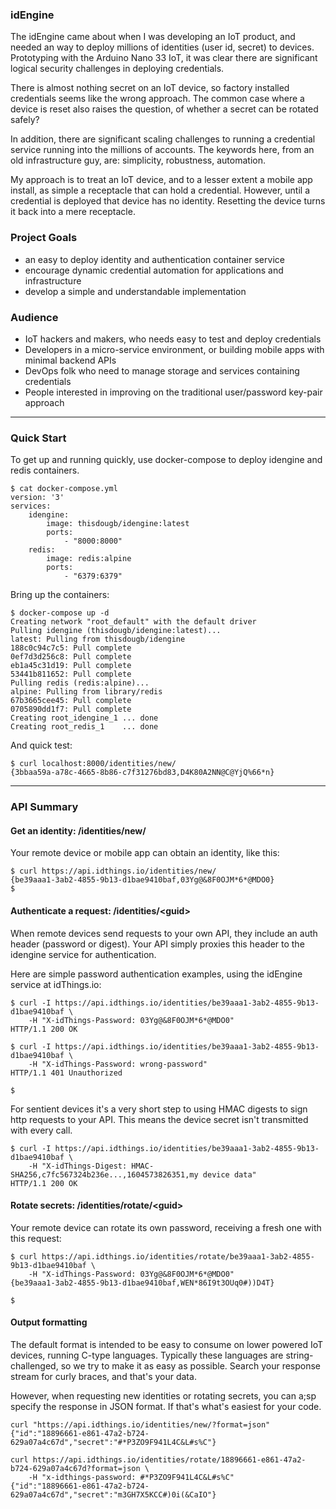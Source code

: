 ### idEngine
The idEngine came about when I was developing an IoT product, and needed an way to deploy millions of identities (user id, secret) to devices.
Prototyping with the Arduino Nano 33 IoT, it was clear there are significant logical security challenges in deploying credentials.

There is almost nothing secret on an IoT device, so factory installed credentials seems like the wrong approach.
The common case where a device is reset also raises the question, of whether a secret can be rotated safely?

In addition, there are significant scaling challenges to running a credential service running into the millions of accounts.
The keywords here, from an old infrastructure guy, are: simplicity, robustness, automation.

My approach is to treat an IoT device, and to a lesser extent a mobile app install, as simple a receptacle that can hold a credential.
However, until a credential is deployed that device has no identity.
Resetting the device turns it back into a mere receptacle.

### Project Goals
* an easy to deploy identity and authentication container service
* encourage dynamic credential automation for applications and infrastructure
* develop a simple and understandable implementation

### Audience
* IoT hackers and makers, who needs easy to test and deploy credentials
* Developers in a micro-service environment, or building mobile apps with minimal backend APIs
* DevOps folk who need to manage storage and services containing credentials
* People interested in improving on the traditional user/password key-pair approach

---

### Quick Start
To get up and running quickly, use docker-compose to deploy idengine and redis containers.
```
$ cat docker-compose.yml
version: '3'
services:
    idengine:
        image: thisdougb/idengine:latest
        ports:
            - "8000:8000"
    redis:
        image: redis:alpine
        ports:
            - "6379:6379"
```
Bring up the containers:
```
$ docker-compose up -d
Creating network "root_default" with the default driver
Pulling idengine (thisdougb/idengine:latest)...
latest: Pulling from thisdougb/idengine
188c0c94c7c5: Pull complete
0ef7d3d256c8: Pull complete
eb1a45c31d19: Pull complete
53441b811652: Pull complete
Pulling redis (redis:alpine)...
alpine: Pulling from library/redis
67b3665cee45: Pull complete
0705890dd1f7: Pull complete
Creating root_idengine_1 ... done
Creating root_redis_1    ... done
```
And quick test:
```
$ curl localhost:8000/identities/new/
{3bbaa59a-a78c-4665-8b86-c7f31276bd83,D4K80A2NN@C@YjQ%66*n}
```

---

### API Summary
#### Get an identity: /identities/new/
Your remote device or mobile app can obtain an identity, like this:
```
$ curl https://api.idthings.io/identities/new/
{be39aaa1-3ab2-4855-9b13-d1bae9410baf,03Yg@&8F0OJM*6*@MDO0}
$
```
#### Authenticate a request: /identities/&lt;guid&gt;
When remote devices send requests to your own API, they include an auth header (password or digest).
Your API simply proxies this header to the idengine service for authentication.

Here are simple password authentication examples, using the idEngine service at idThings.io:
```
$ curl -I https://api.idthings.io/identities/be39aaa1-3ab2-4855-9b13-d1bae9410baf \
    -H "X-idThings-Password: 03Yg@&8F0OJM*6*@MDO0"
HTTP/1.1 200 OK

$ curl -I https://api.idthings.io/identities/be39aaa1-3ab2-4855-9b13-d1bae9410baf \
    -H "X-idThings-Password: wrong-password"
HTTP/1.1 401 Unauthorized

$
```
For sentient devices it's a very short step to using HMAC digests to sign http requests to your API.
This means the device secret isn't transmitted with every call.
```
$ curl -I https://api.idthings.io/identities/be39aaa1-3ab2-4855-9b13-d1bae9410baf \
    -H "X-idThings-Digest: HMAC-SHA256,c7fc567324b236e...,1604573826351,my device data"
HTTP/1.1 200 OK
```
#### Rotate secrets: /identities/rotate/&lt;guid&gt;
Your remote device can rotate its own password, receiving a fresh one with this request:
```
$ curl https://api.idthings.io/identities/rotate/be39aaa1-3ab2-4855-9b13-d1bae9410baf \
    -H "X-idThings-Password: 03Yg@&8F0OJM*6*@MDO0"
{be39aaa1-3ab2-4855-9b13-d1bae9410baf,WEN*86I9t3OUq0#))D4T}

$
```
#### Output formatting
The default format is intended to be easy to consume on lower powered IoT devices, running C-type languages.
Typically these languages are string-challenged, so we try to make it as easy as possible.
Search your response stream for curly braces, and that's your data.

However, when requesting new identities or rotating secrets, you can a;sp specify the response in JSON format.
If that's what's easiest for your code.
```
curl "https://api.idthings.io/identities/new/?format=json"
{"id":"18896661-e861-47a2-b724-629a07a4c67d","secret":"#*P3ZO9F941L4C&L#s%C"}

curl https://api.idthings.io/identities/rotate/18896661-e861-47a2-b724-629a07a4c67d?format=json \
    -H "x-idthings-password: #*P3ZO9F941L4C&L#s%C"
{"id":"18896661-e861-47a2-b724-629a07a4c67d","secret":"m3GH7X5KCC#)0i(&CaIO"}
```
